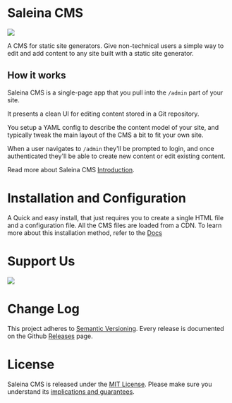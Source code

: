 # Saleina CMS

[![](https://data.jsdelivr.com/v1/package/npm/saleina-cms/badge)](https://www.jsdelivr.com/package/npm/saleina-cms)

A CMS for static site generators. Give non-technical users a simple way to edit
and add content to any site built with a static site generator.

## How it works

Saleina CMS is a single-page app that you pull into the `/admin` part of your site.

It presents a clean UI for editing content stored in a Git repository.

You setup a YAML config to describe the content model of your site, and typically
tweak the main layout of the CMS a bit to fit your own site.

When a user navigates to `/admin` they'll be prompted to login, and once authenticated
they'll be able to create new content or edit existing content.

Read more about Saleina CMS [Introduction](https://saleinacms.org/docs/introduction/).

# Installation and Configuration

A Quick and easy install, that just requires you to create a single HTML file and a configuration file. All the CMS files are loaded from a CDN. To learn more about this installation method, refer to the [Docs](https://saleinacms.org/docs/)

# Support Us

<a href="https://www.patreon.com/bePatron?u=13775036" data-patreon-widget-type="become-patron-button"><img src="https://c5.patreon.com/external/logo/become_a_patron_button@2x.png"></a>

# Change Log

This project adheres to [Semantic Versioning](http://semver.org/).
Every release is documented on the Github [Releases](https://github.com/saleina/SaleinaCMS/releases) page.

# License

Saleina CMS is released under the [MIT License](LICENSE).
Please make sure you understand its [implications and guarantees](https://writing.kemitchell.com/2016/09/21/MIT-License-Line-by-Line.html).